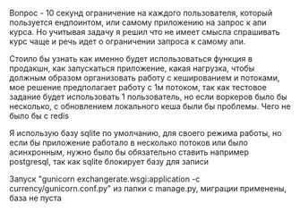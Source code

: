 Вопрос - 10 секунд ограничение на каждого пользователя, который пользуется ендпоинтом, или самому приложению на запрос к апи курса. Но учитывая задачу я решил что не имеет смысла спрашивать курс чаще и речь идет о ограничении запроса к самому апи. 

Стоило бы узнать как именно будет использоваться функция в продакшн, как запускаться приложение, какая нагрузка, чтобы должным образом организовать работу с кешированием и потоками, мое решение предполагает работу с 1м потоком, так как тестовое задание будет использовать 1 пользователь, но если воркеров было бы несколько, с обновлением локального кеша были бы проблемы. Чего не было бы с redis

Я использую базу sqlite по умолчанию, для своего режима работы, но если бы приложение работало в несколько потоков или было асинхронным, нужно было бы обязательно ставить например postgresql, так как sqlite блокирует базу для записи

Запуск "gunicorn exchangerate.wsgi:application -c currency/gunicorn.conf.py" из папки с manage.py, миграции применены, база не пуста

